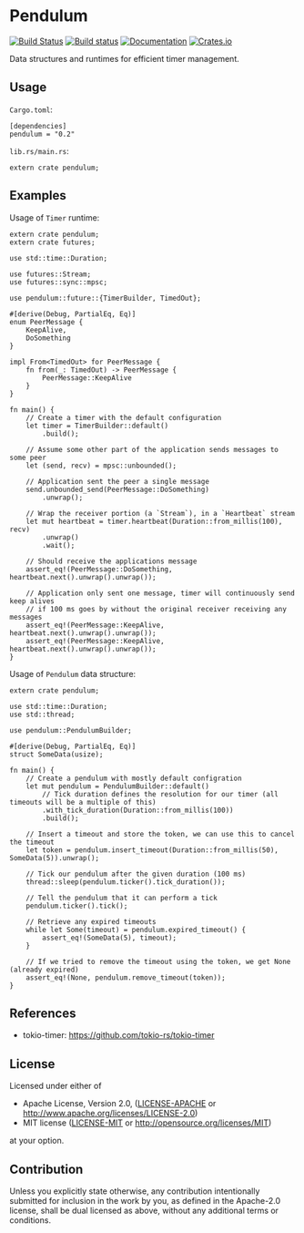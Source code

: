 # Pendulum
[![Build Status](https://travis-ci.org/GGist/pendulum-rs.svg?branch=master)](https://travis-ci.org/GGist/pendulum-rs) [![Build status](https://ci.appveyor.com/api/projects/status/y9udu8r9r4lae291/branch/master?svg=true)](https://ci.appveyor.com/project/GGist/pendulum-rs/branch/master) [![Documentation](https://docs.rs/pendulum/badge.svg)](https://docs.rs/pendulum) [![Crates.io](https://img.shields.io/crates/v/pendulum.svg)](https://crates.io/crates/pendulum)

Data structures and runtimes for efficient timer management.

## Usage

```Cargo.toml```:
```
[dependencies]
pendulum = "0.2"
```

```lib.rs/main.rs```:
```
extern crate pendulum;
```

## Examples

Usage of `Timer` runtime:
```
extern crate pendulum;
extern crate futures;

use std::time::Duration;

use futures::Stream;
use futures::sync::mpsc;

use pendulum::future::{TimerBuilder, TimedOut};

#[derive(Debug, PartialEq, Eq)]
enum PeerMessage {
    KeepAlive,
    DoSomething
}

impl From<TimedOut> for PeerMessage {
    fn from(_: TimedOut) -> PeerMessage {
        PeerMessage::KeepAlive
    }
}

fn main() {
    // Create a timer with the default configuration
    let timer = TimerBuilder::default()
        .build();

    // Assume some other part of the application sends messages to some peer
    let (send, recv) = mpsc::unbounded();

    // Application sent the peer a single message
    send.unbounded_send(PeerMessage::DoSomething)
        .unwrap();

    // Wrap the receiver portion (a `Stream`), in a `Heartbeat` stream
    let mut heartbeat = timer.heartbeat(Duration::from_millis(100), recv)
        .unwrap()
        .wait();

    // Should receive the applications message
    assert_eq!(PeerMessage::DoSomething, heartbeat.next().unwrap().unwrap());

    // Application only sent one message, timer will continuously send keep alives
    // if 100 ms goes by without the original receiver receiving any messages
    assert_eq!(PeerMessage::KeepAlive, heartbeat.next().unwrap().unwrap());
    assert_eq!(PeerMessage::KeepAlive, heartbeat.next().unwrap().unwrap());
}
```

Usage of `Pendulum` data structure:
```
extern crate pendulum;

use std::time::Duration;
use std::thread;

use pendulum::PendulumBuilder;

#[derive(Debug, PartialEq, Eq)]
struct SomeData(usize);

fn main() {
    // Create a pendulum with mostly default configration
    let mut pendulum = PendulumBuilder::default()
        // Tick duration defines the resolution for our timer (all timeouts will be a multiple of this)
        .with_tick_duration(Duration::from_millis(100))
        .build();

    // Insert a timeout and store the token, we can use this to cancel the timeout
    let token = pendulum.insert_timeout(Duration::from_millis(50), SomeData(5)).unwrap();

    // Tick our pendulum after the given duration (100 ms)
    thread::sleep(pendulum.ticker().tick_duration());

    // Tell the pendulum that it can perform a tick
    pendulum.ticker().tick();

    // Retrieve any expired timeouts
    while let Some(timeout) = pendulum.expired_timeout() {
        assert_eq!(SomeData(5), timeout);
    }
    
    // If we tried to remove the timeout using the token, we get None (already expired)
    assert_eq!(None, pendulum.remove_timeout(token));
}
```

## References

* tokio-timer: https://github.com/tokio-rs/tokio-timer

## License

Licensed under either of

 * Apache License, Version 2.0, ([LICENSE-APACHE](LICENSE-APACHE) or http://www.apache.org/licenses/LICENSE-2.0)
 * MIT license ([LICENSE-MIT](LICENSE-MIT) or http://opensource.org/licenses/MIT)

at your option.

## Contribution

Unless you explicitly state otherwise, any contribution intentionally submitted
for inclusion in the work by you, as defined in the Apache-2.0 license, shall be dual licensed as above, without any
additional terms or conditions.
